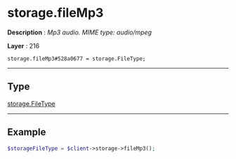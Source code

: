 # storage.fileMp3

**Description** : *Mp3 audio\. MIME type: audio/mpeg*

**Layer** : 216

```tl
storage.fileMp3#528a0677 = storage.FileType;
```

---

## Type

[storage.FileType](type/storage.FileType)

---

## Example

```php
$storageFileType = $client->storage->fileMp3();
```